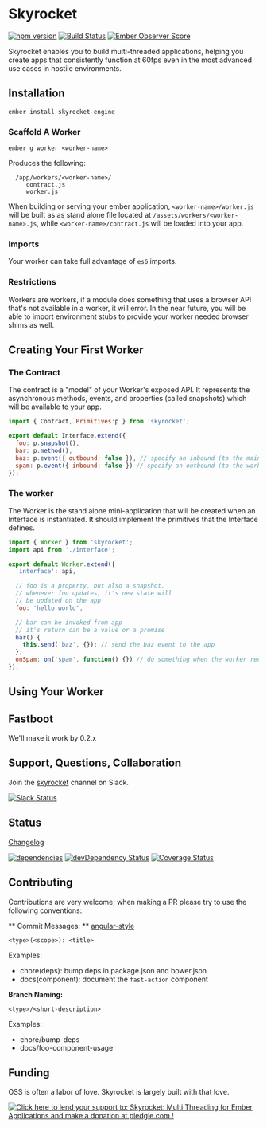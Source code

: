Skyrocket
=========

[![npm version](https://badge.fury.io/js/skyrocket-engine.svg)](http://badge.fury.io/js/skyrocket-engine)
[![Build Status](https://travis-ci.org/runspired/skyrocket.svg)](https://travis-ci.org/runspired/skyrocket)
[![Ember Observer Score](http://emberobserver.com/badges/skyrocket.svg)](http://emberobserver.com/addons/skyrocket)

Skyrocket enables you to build multi-threaded applications, helping you create apps
 that consistently function at 60fps even in the most advanced use cases in hostile environments.

## Installation

`ember install skyrocket-engine`


### Scaffold A Worker

```cli
ember g worker <worker-name>
```

Produces the following:
```cli
  /app/workers/<worker-name>/
     contract.js
     worker.js
```

When building or serving your ember application, `<worker-name>/worker.js` will be built as
as stand alone file located at `/assets/workers/<worker-name>.js`, while
`<worker-name>/contract.js` will be loaded into your app.

### Imports

Your worker can take full advantage of `es6` imports.

### Restrictions

Workers are workers, if a module does something that uses a browser API
that's not available in a worker, it will error. In the near future, 
you will be able to import environment stubs to provide your worker needed
 browser shims as well.
 

## Creating Your First Worker

### The Contract

The contract is a "model" of your Worker's exposed API.  It represents the
asynchronous methods, events, and properties (called snapshots) which will be available
to your app.

```js
import { Contract, Primitives:p } from 'skyrocket';

export default Interface.extend({
  foo: p.snapshot(),
  bar: p.method(),
  baz: p.event({ outbound: false }), // specify an inbound (to the main thread) only event
  spam: p.event({ inbound: false }) // specify an outbound (to the worked) only event
});
```

### The worker

The Worker is the stand alone mini-application that will be created when an Interface is instantiated.
It should implement the primitives that the Interface defines.

```js
import { Worker } from 'skyrocket';
import api from './interface';

export default Worker.extend({
  'interface': api,

  // foo is a property, but also a snapshot.
  // whenever foo updates, it's new state will
  // be updated on the app
  foo: 'hello world',

  // bar can be invoked from app
  // it's return can be a value or a promise
  bar() {
    this.send('baz', {}); // send the baz event to the app
  },
  onSpam: on('spam', function() {}) // do something when the worker receives the spam event
});
```


## Using Your Worker


## Fastboot

We'll make it work by 0.2.x


## Support, Questions, Collaboration

Join the [skyrocket](https://embercommunity.slack.com/messages/skyrocket/) channel on Slack.

[![Slack Status](https://ember-community-slackin.herokuapp.com/badge.svg)](https://ember-community-slackin.herokuapp.com/)


## Status

[Changelog](./CHANGELOG.md)

[![dependencies](https://david-dm.org/runspired/liquid-fire-tweenlite.svg)](https://david-dm.org/runspired/liquid-fire-tweenlite)
[![devDependency Status](https://david-dm.org/runspired/liquid-fire-tweenlite/dev-status.svg)](https://david-dm.org/runspired/liquid-fire-tweenlite#info=devDependencies)
[![Coverage Status](https://coveralls.io/repos/runspired/skyrocket/badge.svg?branch=master&service=github)](https://coveralls.io/github/runspired/skyrocket?branch=master)


## Contributing

Contributions are very welcome, when making a PR please try to use the following conventions:

** Commit Messages: ** [angular-style](https://github.com/angular/angular.js/blob/v1.4.8/CONTRIBUTING.md#commit)

`<type>(<scope>): <title>`

Examples:

- chore(deps): bump deps in package.json and bower.json
- docs(component): document the `fast-action` component

**Branch Naming:**

`<type>/<short-description>`

Examples:

- chore/bump-deps
- docs/foo-component-usage


## Funding

OSS is often a labor of love. Skyrocket is largely built with that love.

<a href='https://pledgie.com/campaigns/30821'><img alt='Click here to lend your support to: Skyrocket: Multi Threading for Ember Applications and make a donation at pledgie.com !' src='https://pledgie.com/campaigns/30821.png?skin_name=chrome' border='0' ></a>

